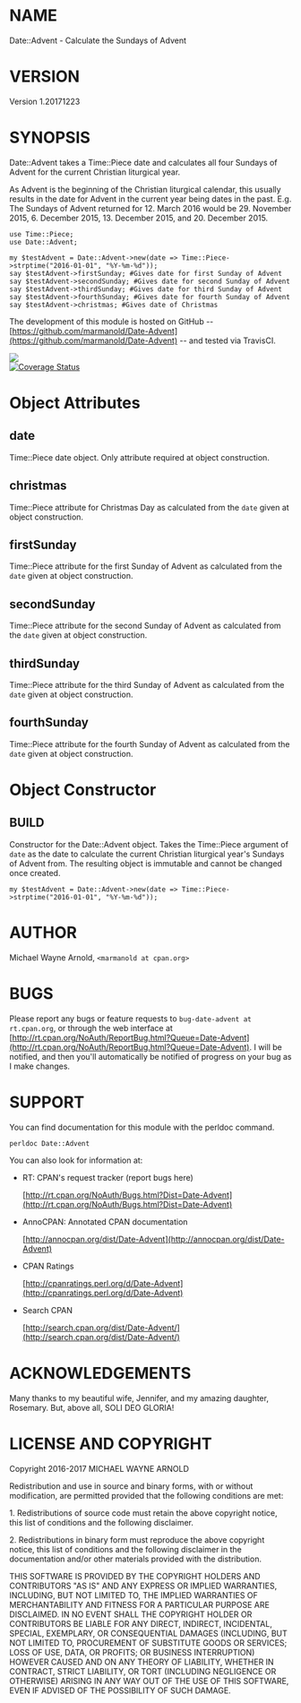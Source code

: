 # NAME

Date::Advent - Calculate the Sundays of Advent

# VERSION

Version 1.20171223

# SYNOPSIS

Date::Advent takes a Time::Piece date and calculates all four Sundays of Advent for the current Christian liturgical year.

As Advent is the beginning of the Christian liturgical calendar, this usually results in the date for Advent in the current year being dates in the past.  E.g. The Sundays of Advent returned for 12. March 2016 would be 29. November 2015, 6. December 2015, 13. December 2015, and 20. December 2015.

    use Time::Piece;
    use Date::Advent;

    my $testAdvent = Date::Advent->new(date => Time::Piece->strptime("2016-01-01", "%Y-%m-%d"));
    say $testAdvent->firstSunday; #Gives date for first Sunday of Advent
    say $testAdvent->secondSunday; #Gives date for second Sunday of Advent
    say $testAdvent->thirdSunday; #Gives date for third Sunday of Advent
    say $testAdvent->fourthSunday; #Gives date for fourth Sunday of Advent
    say $testAdvent->christmas; #Gives date of Christmas

The development of this module is hosted on GitHub -- [https://github.com/marmanold/Date-Advent](https://github.com/marmanold/Date-Advent) -- and tested via TravisCI.

<div>
    <a href='https://travis-ci.org/marmanold/Date-Advent'><img src='https://travis-ci.org/marmanold/Date-Advent.svg?branch=master' /></a>
</div>

<div>
    <a href='https://coveralls.io/github/marmanold/Date-Advent?branch=master'><img src='https://coveralls.io/repos/github/marmanold/Date-Advent/badge.svg?branch=master' alt='Coverage Status' /></a>
</div>

# Object Attributes

## date

Time::Piece date object.  Only attribute required at object construction.

## christmas

Time::Piece attribute for Christmas Day as calculated from the `date` given at object construction.

## firstSunday

Time::Piece attribute for the first Sunday of Advent as calculated from the `date` given at object construction.

## secondSunday

Time::Piece attribute for the second Sunday of Advent as calculated from the `date` given at object construction.

## thirdSunday

Time::Piece attribute for the third Sunday of Advent as calculated from the `date` given at object construction.

## fourthSunday

Time::Piece attribute for the fourth Sunday of Advent as calculated from the `date` given at object construction.

# Object Constructor

## BUILD

Constructor for the Date::Advent object.  Takes the Time::Piece argument of `date` as the date to calculate the current Christian liturgical year's Sundays of Advent from.  The resulting object is immutable and cannot be changed once created.

    my $testAdvent = Date::Advent->new(date => Time::Piece->strptime("2016-01-01", "%Y-%m-%d"));

# AUTHOR

Michael Wayne Arnold, `<marmanold at cpan.org>`

# BUGS

Please report any bugs or feature requests to `bug-date-advent at rt.cpan.org`, or through
the web interface at [http://rt.cpan.org/NoAuth/ReportBug.html?Queue=Date-Advent](http://rt.cpan.org/NoAuth/ReportBug.html?Queue=Date-Advent).  I will be notified, and then you'll automatically be notified of progress on your bug as I make changes.

# SUPPORT

You can find documentation for this module with the perldoc command.

    perldoc Date::Advent

You can also look for information at:

- RT: CPAN's request tracker (report bugs here)

    [http://rt.cpan.org/NoAuth/Bugs.html?Dist=Date-Advent](http://rt.cpan.org/NoAuth/Bugs.html?Dist=Date-Advent)

- AnnoCPAN: Annotated CPAN documentation

    [http://annocpan.org/dist/Date-Advent](http://annocpan.org/dist/Date-Advent)

- CPAN Ratings

    [http://cpanratings.perl.org/d/Date-Advent](http://cpanratings.perl.org/d/Date-Advent)

- Search CPAN

    [http://search.cpan.org/dist/Date-Advent/](http://search.cpan.org/dist/Date-Advent/)

# ACKNOWLEDGEMENTS

Many thanks to my beautiful wife, Jennifer, and my amazing daughter, Rosemary.  But, above all, SOLI DEO GLORIA!

# LICENSE AND COPYRIGHT

Copyright 2016-2017 MICHAEL WAYNE ARNOLD

Redistribution and use in source and binary forms, with or without modification, are permitted provided that the following conditions are met:

1\. Redistributions of source code must retain the above copyright notice, this list of conditions and the following disclaimer.

2\. Redistributions in binary form must reproduce the above copyright notice, this list of conditions and the following disclaimer in the documentation and/or other materials provided with the distribution.

THIS SOFTWARE IS PROVIDED BY THE COPYRIGHT HOLDERS AND CONTRIBUTORS "AS IS" AND ANY EXPRESS OR IMPLIED WARRANTIES, INCLUDING, BUT NOT LIMITED TO, THE IMPLIED WARRANTIES OF MERCHANTABILITY AND FITNESS FOR A PARTICULAR PURPOSE ARE DISCLAIMED. IN NO EVENT SHALL THE COPYRIGHT HOLDER OR CONTRIBUTORS BE LIABLE FOR ANY DIRECT, INDIRECT, INCIDENTAL, SPECIAL, EXEMPLARY, OR CONSEQUENTIAL DAMAGES (INCLUDING, BUT NOT LIMITED TO, PROCUREMENT OF SUBSTITUTE GOODS OR SERVICES; LOSS OF USE, DATA, OR PROFITS; OR BUSINESS INTERRUPTION) HOWEVER CAUSED AND ON ANY THEORY OF LIABILITY, WHETHER IN CONTRACT, STRICT LIABILITY, OR TORT (INCLUDING NEGLIGENCE OR OTHERWISE) ARISING IN ANY WAY OUT OF THE USE OF THIS SOFTWARE, EVEN IF ADVISED OF THE POSSIBILITY OF SUCH DAMAGE.
